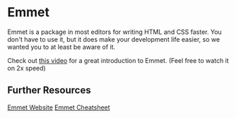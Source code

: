 # Emmet
Emmet is a package in most editors for writing HTML and CSS faster. You don't have to use it, but it does make your development life easier, so we wanted you to at least be aware of it.

Check out [this video](https://www.youtube.com/watch?v=5BIAdWNcr8Y) for a great introduction to Emmet. (Feel free to watch it on 2x speed)

## Further Resources
[Emmet Website](https://emmet.io)
[Emmet Cheatsheet](https://docs.emmet.io/cheat-sheet/)